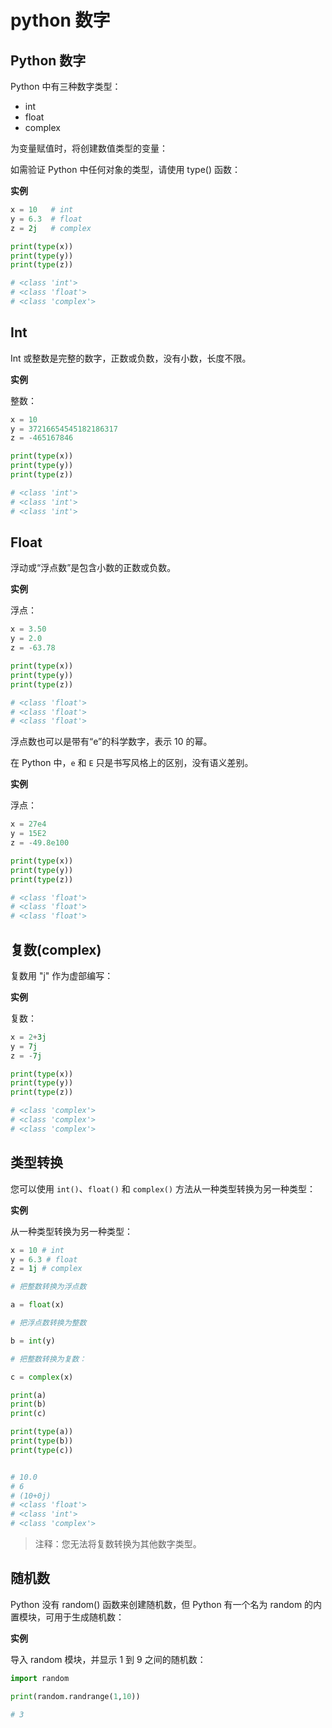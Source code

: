 # python 数字  


## Python 数字  

Python 中有三种数字类型：  

- int
- float
- complex

为变量赋值时，将创建数值类型的变量：  


如需验证 Python 中任何对象的类型，请使用 type() 函数：  

**实例**  

```py
x = 10   # int
y = 6.3  # float
z = 2j   # complex

print(type(x))
print(type(y))
print(type(z))

# <class 'int'>
# <class 'float'>
# <class 'complex'>
```


## Int  

Int 或整数是完整的数字，正数或负数，没有小数，长度不限。  

**实例**  

整数：  

```py
x = 10
y = 37216654545182186317
z = -465167846

print(type(x))
print(type(y))
print(type(z))

# <class 'int'>
# <class 'int'>
# <class 'int'>
```


## Float  

浮动或“浮点数”是包含小数的正数或负数。  

**实例**  

浮点：  

```py
x = 3.50
y = 2.0
z = -63.78

print(type(x))
print(type(y))
print(type(z))

# <class 'float'>
# <class 'float'>
# <class 'float'>
```

浮点数也可以是带有“e”的科学数字，表示 10 的幂。  

在 Python 中，`e` 和 `E` 只是书写风格上的区别，没有语义差别。  

**实例**  

浮点：  

```py
x = 27e4
y = 15E2
z = -49.8e100

print(type(x))
print(type(y))
print(type(z))

# <class 'float'>
# <class 'float'>
# <class 'float'>
```

## 复数(complex)  

复数用 "j" 作为虚部编写：

**实例**  

复数：  

```py
x = 2+3j
y = 7j
z = -7j

print(type(x))
print(type(y))
print(type(z))

# <class 'complex'>
# <class 'complex'>
# <class 'complex'>
```

## 类型转换  

您可以使用 `int()`、`float()` 和 `complex()` 方法从一种类型转换为另一种类型：  

**实例**  

从一种类型转换为另一种类型：  

```py
x = 10 # int
y = 6.3 # float
z = 1j # complex

# 把整数转换为浮点数

a = float(x)

# 把浮点数转换为整数

b = int(y)

# 把整数转换为复数：

c = complex(x)

print(a)
print(b)
print(c)

print(type(a))
print(type(b))
print(type(c))


# 10.0
# 6
# (10+0j)
# <class 'float'>
# <class 'int'>
# <class 'complex'>
```

> 注释：您无法将复数转换为其他数字类型。  


## 随机数  

Python 没有 random() 函数来创建随机数，但 Python 有一个名为 random 的内置模块，可用于生成随机数：  

**实例**  

导入 random 模块，并显示 1 到 9 之间的随机数：

```py
import random

print(random.randrange(1,10))

# 3
```

